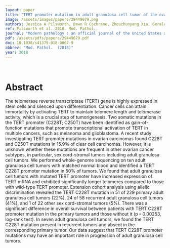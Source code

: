 ```yaml
---
layout: paper
title: "TERT promoter mutation in adult granulosa cell tumor of the ovary."
image: /assets/images/papers/29449679.png
authors: Jessica A Pilsworth, Dawn R Cochrane, Zhouchunyang Xia, Geraldine Aubert, Anniina E M Färkkilä, Hugo M Horlings, Satoshi Yanagida, Winnie Yang, Jamie L P Lim, Yi Kan Wang, Ali Bashashati, Jacqueline Keul, Adele Wong, Kevin Norris, Sara Y Brucker, Florin-Andrei Taran, Bernhard Krämer, Annette Staebler, Esther Oliva, Sohrab P Shah, Stefan Kommoss, Friedrich Kommoss, C Blake Gilks, Duncan M Baird, David G Huntsman
ref: Pilsworth et al. 2018. Mod. Pathol..
journal: "Modern pathology : an official journal of the United States and Canadian Academy of Pathology, Inc  (2018)"
pdf: /assets/pdfs/papers/29449679.pdf
doi: 10.1038/s41379-018-0007-9
abbrev: "Mod. Pathol.  (2018)"
year: 2018
---
```


<br />
<div data-badge-popover="right" data-badge-type="donut" data-pmid="29449679" data-hide-no-mentions="true" class="altmetric-embed"></div>

# Abstract

The telomerase reverse transcriptase (TERT) gene is highly expressed in stem cells and silenced upon differentiation. Cancer cells can attain immortality by activating TERT to maintain telomere length and telomerase activity, which is a crucial step of tumorigenesis. Two somatic mutations in the TERT promoter (C228T; C250T) have been identified as gain-of-function mutations that promote transcriptional activation of TERT in multiple cancers, such as melanoma and glioblastoma. A recent study investigating TERT promoter mutations in ovarian carcinomas found C228T and C250T mutations in 15.9% of clear cell carcinomas. However, it is unknown whether these mutations are frequent in other ovarian cancer subtypes, in particular, sex cord-stromal tumors including adult granulosa cell tumors. We performed whole-genome sequencing on ten adult granulosa cell tumors with matched normal blood and identified a TERT C228T promoter mutation in 50% of tumors. We found that adult granulosa cell tumors with mutated TERT promoter have increased expression of TERT mRNA and exhibited significantly longer telomeres compared to those with wild-type TERT promoter. Extension cohort analysis using allelic discrimination revealed the TERT C228T mutation in 51 of 229 primary adult granulosa cell tumors (22%), 24 of 58 recurrent adult granulosa cell tumors (41%), and 1 of 22 other sex cord-stromal tumors (5%). There was a significant difference in overall survival between patients with TERT C228T promoter mutation in the primary tumors and those without it (p = 0.00253, log-rank test). In seven adult granulosa cell tumors, we found the TERT C228T mutation present in recurrent tumors and absent in the corresponding primary tumor. Our data suggest that TERT C228T promoter mutations may have an important role in progression of adult granulosa cell tumors.

